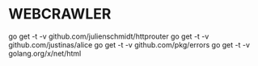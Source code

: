 # WEBCRAWLER

go get -t -v github.com/julienschmidt/httprouter
go get -t -v github.com/justinas/alice
go get -t -v github.com/pkg/errors
go get -t -v golang.org/x/net/html
